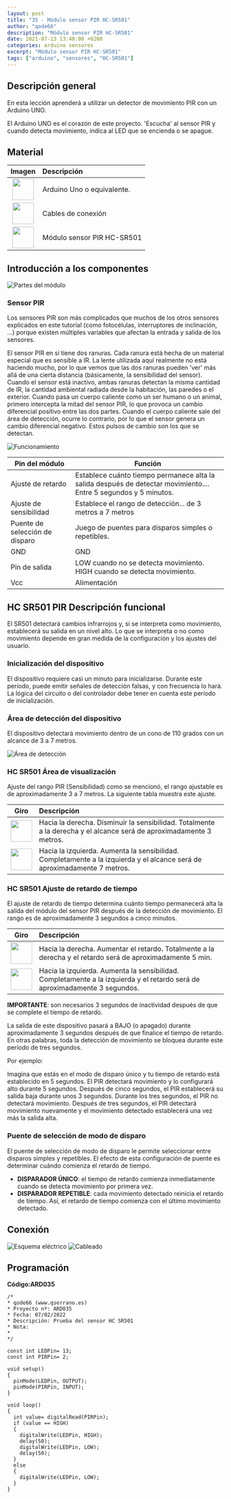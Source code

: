 ```yaml
---
layout: post
title: "35 - Módulo sensor PIR HC-SR501"
author: "qode66"
description: "Módulo sensor PIR HC-SR501"
date: 2021-07-13 13:40:00 +0200
categories: arduino sensores
excerpt: "Módulo sensor PIR HC-SR501"
tags: ["arduino", "sensores", "HC-SR501"]
---
```


[img1]: /assets/imatges/ard/ard_35_01.png "Partes del módulo"
[img2]: /assets/imatges/ard/ard_35_02.jpeg "Funcionamiento"
[img3]: /assets/imatges/ard/ard_35_03.jpeg "Área de detección"
[img4]: /assets/imatges/ard/ard_35_04.jpeg "Ajuste del rango PIR"
[img5]: /assets/imatges/ard/ard_35_05.jpeg "Ajuste de retardo de tiempo"
[img6]: /assets/imatges/ard/ard_35_06.png "Esquema eléctrico"
[img7]: /assets/imatges/ard/ard_35_07.png "Cableado"

## Descripción general

En esta lección aprenderá a utilizar un detector de movimiento PIR con un
Arduino UNO.

El Arduino UNO es el corazón de este proyecto. 'Escucha' al sensor PIR y
cuando detecta movimiento, indica al LED que se encienda o se apague.

## Material

|                                Imagen                                | Descripción                |
| :------------------------------------------------------------------: | :------------------------ |
|  <img src="/assets/imatges/mat/mat_unor3.png" width="50" height="50">   | Arduino Uno o equivalente. |
|  <img src="/assets/imatges/mat/mat_cables.png" width="50" height="50">  | Cables de conexión        |
| <img src="/assets/imatges/mat/mat_HC-SR501.png" width="50" height="50"> | Módulo sensor PIR HC-SR501 |

## Introducción a los componentes

![Partes del módulo][img1]

### Sensor PIR

Los sensores PIR son más complicados que muchos de los otros sensores
explicados en este tutorial (como fotocélulas, interruptores
de inclinación, ...) porque existen múltiples variables que afectan
la entrada y salida de los sensores.

El sensor PIR en sí tiene dos ranuras. Cada ranura está hecha de un
material especial que es sensible a IR. La lente utilizada aquí realmente
no está haciendo mucho, por lo que vemos que las dos ranuras pueden
'ver' más allá de una cierta distancia (básicamente, la sensibilidad
del sensor). Cuando el sensor está inactivo, ambas ranuras detectan la
misma cantidad de IR, la cantidad ambiental radiada desde
la habitación, las paredes o el exterior. Cuando pasa un cuerpo caliente como un
ser humano o un animal, primero intercepta la mitad del sensor PIR, lo
que provoca un cambio diferencial positivo entre las dos partes.
Cuando el cuerpo caliente sale del área de detección, ocurre lo contrario, por lo
que el sensor genera un cambio diferencial negativo. Estos pulsos
de cambio son los que se detectan.

![Funcionamiento][img2]

| Pin del módulo            | Función                                                                                                |
| ------------------------ | ----------------------------------------------------------------------------------------------------- |
| Ajuste de retardo          | Establece cuánto tiempo permanece alta la salida después de detectar movimiento.... Entre 5 segundos y 5 minutos. |
| Ajuste de sensibilidad    | Establece el rango de detección... de 3 metros a 7 metros                                               |
| Puente de selección de disparo | Juego de puentes para disparos simples o repetibles.                                                        |
| GND                      | GND                                                                                                   |
| Pin de salida             | LOW cuando no se detecta movimiento. HIGH cuando se detecta movimiento.                                       |
| Vcc                      | Alimentación                                                                                           |

## HC SR501 PIR Descripción funcional

El SR501 detectará cambios infrarrojos y, si se interpreta como movimiento,
establecerá su salida en un nivel alto. Lo que se interpreta o no como
movimiento depende en gran medida de la configuración y los ajustes del
usuario.

### Inicialización del dispositivo

El dispositivo requiere casi un minuto para inicializarse. Durante
este período, puede emitir señales de detección falsas, y con frecuencia
lo hará. La lógica del circuito o del controlador debe tener en cuenta
este período de inicialización.

### Área de detección del dispositivo

El dispositivo detectará movimiento dentro de un cono de 110 grados con un
alcance de 3 a 7 metros.

![Área de detección][img3]

### HC SR501 Área de visualización

Ajuste del rango PIR (Sensibilidad) como se mencionó, el rango ajustable
es de aproximadamente 3 a 7 metros. La siguiente tabla muestra este ajuste.

|                                Giro                                 | Descripción                                                                                                      |
| :----------------------------------------------------------------: | :-------------------------------------------------------------------------------------------------------------- |
| <img src="/assets/imatges/ard/ard_35_04.jpeg" width="50" height="50"> | Hacia la derecha. Disminuir la sensibilidad. Totalmente a la derecha y el alcance será de aproximadamente 3 metros.       |
| <img src="/assets/imatges/ard/ard_35_05.jpeg" width="50" height="50"> | Hacia la izquierda. Aumenta la sensibilidad. Completamente a la izquierda y el alcance será de aproximadamente 7 metros. |

### HC SR501 Ajuste de retardo de tiempo

El ajuste de retardo de tiempo determina cuánto tiempo permanecerá alta
la salida del módulo del sensor PIR después de la detección de movimiento.
El rango es de aproximadamente 3 segundos a cinco minutos.

|                                Giro                                 | Descripción                                                                                                        |
| :----------------------------------------------------------------: | :---------------------------------------------------------------------------------------------------------------- |
| <img src="/assets/imatges/ard/ard_35_04.jpeg" width="50" height="50"> | Hacia la derecha. Aumentar el retardo. Totalmente a la derecha y el retardo será de aproximadamente 5 min.                |
| <img src="/assets/imatges/ard/ard_35_05.jpeg" width="50" height="50"> | Hacia la izquierda. Aumenta la sensibilidad. Completamente a la izquierda y el retardo será de aproximadamente 3 segundos. |

**IMPORTANTE**: son necesarios 3 segundos de inactividad después de que se complete
el tiempo de retardo.

La salida de este dispositivo pasará a BAJO (o apagado) durante
aproximadamente 3 segundos después de que finalice el tiempo de retardo. En
otras palabras, toda la detección de movimiento se bloquea durante este
período de tres segundos.

Por ejemplo:

Imagina que estás en el modo de disparo único y tu tiempo de retardo está
establecido en 5 segundos. El PIR detectará movimiento y lo configurará alto
durante 5 segundos. Después de cinco segundos, el PIR establecerá su salida
baja durante unos 3 segundos. Durante los tres segundos, el PIR no detectará
movimiento. Después de tres segundos, el PIR detectará movimiento nuevamente y
el movimiento detectado establecerá una vez más la salida alta.

### Puente de selección de modo de disparo

El puente de selección de modo de disparo le permite seleccionar entre disparos
simples y repetibles. El efecto de esta configuración de puente es
determinar cuándo comienza el retardo de tiempo.

- **DISPARADOR ÚNICO**: el tiempo de retardo comienza inmediatamente cuando se
  detecta movimiento por primera vez.
- **DISPARADOR REPETIBLE**: cada movimiento detectado reinicia el retardo de
  tiempo. Así, el retardo de tiempo comienza con el último movimiento
  detectado.

## Conexión

![Esquema eléctrico][img6]
![Cableado][img7]

## Programación

**Código:ARD035**

```Arduino
/*
* qode66 (www.qserrano.es)
* Proyecto nº: ARD035
* Fecha: 07/02/2022
* Descripción: Prueba del sensor HC SR501
* Nota:
*
*/

const int LEDPin= 13;
const int PIRPin= 2;

void setup()
{
  pinMode(LEDPin, OUTPUT);
  pinMode(PIRPin, INPUT);
}

void loop()
{
  int value= digitalRead(PIRPin);
  if (value == HIGH)
  {
    digitalWrite(LEDPin, HIGH);
    delay(50);
    digitalWrite(LEDPin, LOW);
    delay(50);
  }
  else
  {
    digitalWrite(LEDPin, LOW);
  }
}
```
